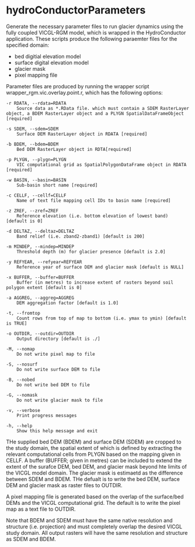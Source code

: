 # hydroConductorParameters
Generate the necessary parameter files to run glacier dynamics using the fully coupled VICGL-RGM model, which is wrapped in the HydroConductor application. These scripts produce the following paraemter files for the specified domain:
  + bed digitial elevation model
  + surface digital elevation model
  + glacier mask
  + pixel mapping file

Parameter files are produced by running the wrapper script wrapper_rgm.vic.overlay.point.r, which has the following options:

	-r RDATA, --rdata=RDATA
		Source data as *.RData file. which must contain a SDEM RasterLayer object, a BDEM RasterLayer object and a PLYGN SpatialDataFrameObject [required]

	-s SDEM, --sdem=SDEM
		Surface DEM RasterLayer object in RDATA [required]

	-b BDEM, --bdem=BDEM
		Bed DEM RasterLayer object in RDTA[required]

	-p PLYGN, --plygn=PLYGN
		VIC computational grid as SpatialPolygonDataFrame object in RDATA [required]

	-w BASIN, --basin=BASIN
		Sub-basin short name [required]

	-c CELLF, --cellf=CELLF
		Name of text file mapping cell IDs to basin name [required]

	-z ZREF, --zref=ZREF
		Reference elevation (i.e. bottom elevation of lowest band) [default is 0]

	-d DELTAZ, --deltaz=DELTAZ
		Band relief (i.e. zband2-zband1) [default is 200]

	-m MINDEP, --mindep=MINDEP
		Threshold depth (m) for glacier presence [default is 2.0]

	-y REFYEAR, --refyear=REFYEAR
		Reference year of surface DEM and glacier mask [default is NULL]

	-x BUFFER, --buffer=BUFFER
		Buffer (in metres) to increase extent of rasters beyond soil polygon extent [default is 0]

	-a AGGREG, --aggreg=AGGREG
		DEM aggregation factor [default is 1.0]

	-t, --fromtop
		Count rows from top of map to bottom (i.e. ymax to ymin) [default is TRUE]

	-o OUTDIR, --outdir=OUTDIR
		Output directory [default is ./]

	-M, --nomap
		Do not write pixel map to file

	-S, --nosurf
		Do not write surface DEM to file

	-B, --nobed
		Do not write bed DEM to file

	-G, --nomask
		Do not write glacier mask to file

	-v, --verbose
		Print progress messages

	-h, --help
		Show this help message and exit

THe supplied bed DEM (BDEM) and surface DEM (SDEM) are cropped to the study domain, the spatial extent of which is defined by extracting the relevant computational cells from PLYGN based on the mapping given in CELLF. A buffer (BUFFER; given in metres) can be included to extend the extent of the surafce DEM, bed DEM, and glacier mask beyond hte limits of the VICGL model domain. The glacier mask is estimaetd as the difference between SDEM and BDEM. THe defualt is to write the bed DEM, surface DEM and glacier mask as raster files to OUTDIR.

A pixel mapping file is generated based on the overlap of the surface/bed DEMs and the VICGL computational grid. The default is to write the pixel map as a text file to OUTDIR.

Note that BDEM and SDEM must have the same native resolution and structure (i.e. projection) and must completely overlap the desired VICGL study domain. All output rasters will have the same resolution and structure as SDEM and BDEM.
